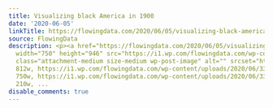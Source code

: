 ```yaml
---
title: Visualizing black America in 1900
date: '2020-06-05'
linkTitle: https://flowingdata.com/2020/06/05/visualizing-black-america-in-1900/
source: FlowingData
description: <p><a href="https://flowingdata.com/2020/06/05/visualizing-black-america-in-1900/"><img
  width="750" height="946" src="https://i1.wp.com/flowingdata.com/wp-content/uploads/2020/06/33883v.jpg?fit=750%2C946&amp;ssl=1"
  class="attachment-medium size-medium wp-post-image" alt="" srcset="https://i1.wp.com/flowingdata.com/wp-content/uploads/2020/06/33883v.jpg?w=812&amp;ssl=1
  812w, https://i1.wp.com/flowingdata.com/wp-content/uploads/2020/06/33883v.jpg?resize=750%2C946&amp;ssl=1
  750w, https://i1.wp.com/flowingdata.com/wp-content/uploads/2020/06/33883v.jpg?resize=210%2C265&amp;ssl=1
  210w, ...
disable_comments: true
---
```

<p><a href="https://flowingdata.com/2020/06/05/visualizing-black-america-in-1900/"><img width="750" height="946" src="https://i1.wp.com/flowingdata.com/wp-content/uploads/2020/06/33883v.jpg?fit=750%2C946&amp;ssl=1" class="attachment-medium size-medium wp-post-image" alt="" srcset="https://i1.wp.com/flowingdata.com/wp-content/uploads/2020/06/33883v.jpg?w=812&amp;ssl=1 812w, https://i1.wp.com/flowingdata.com/wp-content/uploads/2020/06/33883v.jpg?resize=750%2C946&amp;ssl=1 750w, https://i1.wp.com/flowingdata.com/wp-content/uploads/2020/06/33883v.jpg?resize=210%2C265&amp;ssl=1 210w, ...